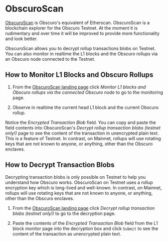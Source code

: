 # ObscuroScan
[ObscuroScan](http://obscuroscan-01.uksouth.azurecontainer.io/) is Obscuro's equivalent of Etherscan. ObscuroScan is a blockchain explorer for the Obscuro Testnet. At the moment it is rudimentary and over time it will be improved to provide more functionality and look better.

ObscuroScan allows you to decrypt rollup transactions blobs on Testnet. You can also monitor in realtime the L1 blocks and the Obscuro rollups via an Obscuro node connected to the Testnet.

## How to Monitor L1 Blocks and Obscuro Rollups
1. From the [ObscuroScan landing page](http://obscuroscan-01.uksouth.azurecontainer.io/) click _Monitor L1 blocks and Obscuro rollups via the connected Obscuro node_ to go to the monitoring page.

1. Observe in realtime the current head L1 block and the current Obscuro rollup.

Notice the _Encrypted Transaction Blob_ field. You can copy and paste the field contents into ObscuroScan's _Decrypt rollup transaction blobs (testnet only!)_ page to see the content of the transaction in unencrypted plain text. This is a feature of Testnet. In contrast, on Mainnet, rollups will use rotating keys that are not known to anyone, or anything, other than the Obscuro enclaves.

## How to Decrypt Transaction Blobs
Decrypting transaction blobs is only possible on Testnet to help you understand how Obscuro works. ObscuroScan on Testnet uses a rollup encryption key which is long-lived and well-known. In contrast, on Mainnet, rollups will use rotating keys that are not known to anyone, or anything, other than the Obscuro enclaves.

1. From the [ObscuroScan landing page](http://obscuroscan-01.uksouth.azurecontainer.io/) click _Decrypt rollup transaction blobs (testnet only!)_ to go to the decryption page.

1. Paste the contents of the _Encrypted Transaction Blob_ field from the L1 block monitor page into the decryption box and click `Submit` to see the content of the transaction as unencrypted plain text.